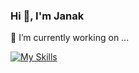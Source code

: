 ### Hi 👋, I'm Janak

🔭 I’m currently working on ...
<!--
![Janak's GitHub stats](https://github-readme-stats.vercel.app/api?username=jkgajera&theme=dark&show_icons=true)
![Top Langs](https://github-readme-stats.vercel.app/api/top-langs/?username=jkgajera&theme=dark&show_icons=true)
-->

[![My Skills](https://skills.thijs.gg/icons?i=js,react,flutter,jquery,html,css,sass,figma,photoshop,illustrator,wordpress,git,php)](https://skills.thijs.gg)

<!--
**jkgajera/jkgajera** is a ✨ _special_ ✨ repository because its `README.md` (this file) appears on your GitHub profile.

Here are some ideas to get you started:

- 🔭 I’m currently working on ...
- 🌱 I’m currently learning ...
- 👯 I’m looking to collaborate on ...
- 🤔 I’m looking for help with ...
- 💬 Ask me about ...
- 📫 How to reach me: ...
- 😄 Pronouns: ...
- ⚡ Fun fact: ...
-->
